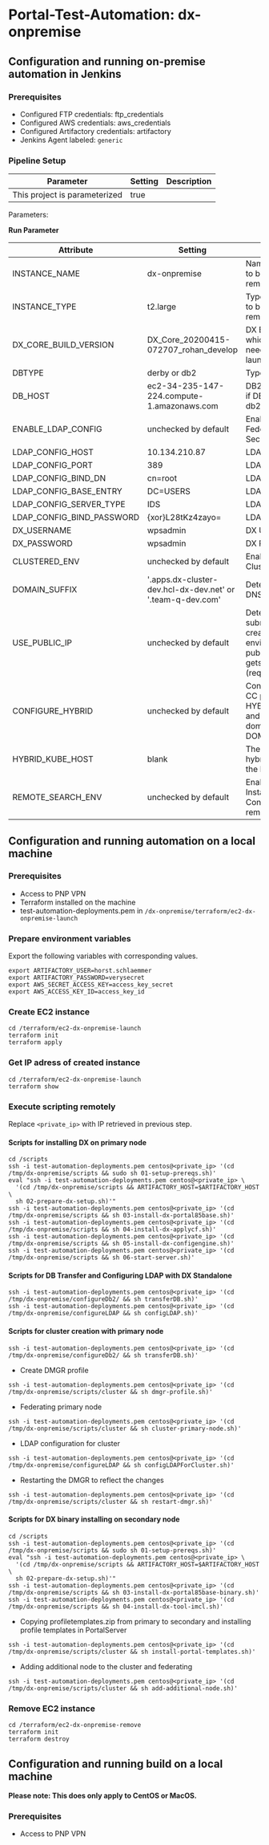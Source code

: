 # Portal-Test-Automation: dx-onpremise

## Configuration and running on-premise automation in Jenkins

### Prerequisites

* Configured FTP credentials: ftp_credentials
* Configured AWS credentials: aws_credentials
* Configured Artifactory credentials: artifactory
* Jenkins Agent labeled: `generic`

### Pipeline Setup

|Parameter|Setting|Description|
|--|--|--|
|This project is parameterized|true||

Parameters:

**Run Parameter**

|Attribute|Setting|Description|
|--|--|--|
|INSTANCE_NAME|dx-onpremise|Name of the instance to be created or removed|
|INSTANCE_TYPE|t2.large| Type of the instance to be created or removed|
|DX_CORE_BUILD_VERSION|DX_Core_20200415-072707_rohan_develop|DX Build version for which instance needs to be launched|
|DBTYPE|derby or db2| Type of the database|
|DB_HOST|ec2-34-235-147-224.compute-1.amazonaws.com| DB2 Host to be used if DBType selected is db2|
|ENABLE_LDAP_CONFIG|unchecked by default| Enable or Disable Federated Security(LDAP)|
|LDAP_CONFIG_HOST|10.134.210.87| LDAP Host IP|
|LDAP_CONFIG_PORT|389| LDAP Host Port|
|LDAP_CONFIG_BIND_DN|cn=root| LDAP BindDN|
|LDAP_CONFIG_BASE_ENTRY|DC=USERS| LDAP Base DN|
|LDAP_CONFIG_SERVER_TYPE|IDS| LDAP Server Type|
|LDAP_CONFIG_BIND_PASSWORD|{xor}L28tKz4zayo=| LDAP Bind Password|
|DX_USERNAME|wpsadmin| DX Username|
|DX_PASSWORD|wpsadmin| DX Password|
|CLUSTERED_ENV|unchecked by default| Enable or Disable DX Cluster Creation|
|DOMAIN_SUFFIX|'.apps.dx-cluster-dev.hcl-dx-dev.net' or '.team-q-dev.com'|Determines the full DNS name|
|USE_PUBLIC_IP|unchecked by default|Determines the subnet in which to create the environment - if the public one it also gets a public IP (required for hybrid)|
|CONFIGURE_HYBRID|unchecked by default|Configures DAM and CC pointing to the HYBRID_KUBE_HOST and sets the SSO domain based on the DOMAIN_SUFFIX|
|HYBRID_KUBE_HOST|blank|The FQDN of the dx-hybrid-service of the kube component|
|REMOTE_SEARCH_ENV|unchecked by default| Enable or Disable Installation and Configuration of remote search|

## Configuration and running automation on a local machine

### Prerequisites

* Access to PNP VPN
* Terraform installed on the machine
* test-automation-deployments.pem in `/dx-onpremise/terraform/ec2-dx-onpremise-launch`

### Prepare environment variables

Export the following variables with corresponding values.

```
export ARTIFACTORY_USER=horst.schlaemmer
export ARTIFACTORY_PASSWORD=verysecret
export AWS_SECRET_ACCESS_KEY=access_key_secret
export AWS_ACCESS_KEY_ID=access_key_id
```

### Create EC2 instance

```
cd /terraform/ec2-dx-onpremise-launch
terraform init
terraform apply
```

### Get IP adress of created instance
```
cd /terraform/ec2-dx-onpremise-launch
terraform show
```

### Execute scripting remotely

Replace `<private_ip>` with IP retrieved in previous step.

#### Scripts for installing DX on primary node
```
cd /scripts
ssh -i test-automation-deployments.pem centos@<private_ip> '(cd /tmp/dx-onpremise/scripts && sudo sh 01-setup-prereqs.sh)'
eval "ssh -i test-automation-deployments.pem centos@<private_ip> \
  '(cd /tmp/dx-onpremise/scripts && ARTIFACTORY_HOST=$ARTIFACTORY_HOST \
  sh 02-prepare-dx-setup.sh)'"
ssh -i test-automation-deployments.pem centos@<private_ip> '(cd /tmp/dx-onpremise/scripts && sh 03-install-dx-portal85base.sh)'
ssh -i test-automation-deployments.pem centos@<private_ip> '(cd /tmp/dx-onpremise/scripts && sh 04-install-dx-applycf.sh)'
ssh -i test-automation-deployments.pem centos@<private_ip> '(cd /tmp/dx-onpremise/scripts && sh 05-install-dx-configengine.sh)'
ssh -i test-automation-deployments.pem centos@<private_ip> '(cd /tmp/dx-onpremise/scripts && sh 06-start-server.sh)'
```

#### Scripts for DB Transfer and Configuring LDAP with DX Standalone
```
ssh -i test-automation-deployments.pem centos@<private_ip> '(cd /tmp/dx-onpremise/configureDb2/ && sh transferDB.sh)'
ssh -i test-automation-deployments.pem centos@<private_ip> '(cd /tmp/dx-onpremise/configureLDAP && sh configLDAP.sh)'
```

#### Scripts for cluster creation with primary node
```
ssh -i test-automation-deployments.pem centos@<private_ip> '(cd /tmp/dx-onpremise/configureDb2/ && sh transferDB.sh)'
```
* Create DMGR profile
```
ssh -i test-automation-deployments.pem centos@<private_ip> '(cd /tmp/dx-onpremise/scripts/cluster && sh dmgr-profile.sh)'
```
* Federating primary node
```
ssh -i test-automation-deployments.pem centos@<private_ip> '(cd /tmp/dx-onpremise/scripts/cluster && sh cluster-primary-node.sh)'
```
* LDAP configuration for cluster
```
ssh -i test-automation-deployments.pem centos@<private_ip> '(cd /tmp/dx-onpremise/configureLDAP && sh configLDAPForCluster.sh)'

```
* Restarting the DMGR to reflect the changes
```
ssh -i test-automation-deployments.pem centos@<private_ip> '(cd /tmp/dx-onpremise/scripts/cluster && sh restart-dmgr.sh)'
```

#### Scripts for DX binary installing on secondary node
```
cd /scripts
ssh -i test-automation-deployments.pem centos@<private_ip> '(cd /tmp/dx-onpremise/scripts && sudo sh 01-setup-prereqs.sh)'
eval "ssh -i test-automation-deployments.pem centos@<private_ip> \
  '(cd /tmp/dx-onpremise/scripts && ARTIFACTORY_HOST=$ARTIFACTORY_HOST \
  sh 02-prepare-dx-setup.sh)'"
ssh -i test-automation-deployments.pem centos@<private_ip> '(cd /tmp/dx-onpremise/scripts && sh 03-install-dx-portal85base-binary.sh)'
ssh -i test-automation-deployments.pem centos@<private_ip> '(cd /tmp/dx-onpremise/scripts && sh 04-install-dx-tool-imcl.sh)'
```
* Copying profiletemplates.zip from primary to secondary and installing profile templates in PortalServer
```
ssh -i test-automation-deployments.pem centos@<private_ip> '(cd /tmp/dx-onpremise/scripts/cluster && sh install-portal-templates.sh)'
```
* Adding additional node to the cluster and federating
```
ssh -i test-automation-deployments.pem centos@<private_ip> '(cd /tmp/dx-onpremise/scripts/cluster && sh add-additional-node.sh)'
```


### Remove EC2 instance

```
cd /terraform/ec2-dx-onpremise-remove
terraform init
terraform destroy
```

## Configuration and running build on a local machine

**Please note: This does only apply to CentOS or MacOS.**

### Prerequisites

* Access to PNP VPN
